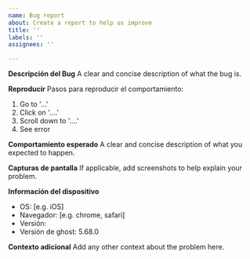 ```yaml
---
name: Bug report
about: Create a report to help us improve
title: ''
labels: ''
assignees: ''

---
```


**Descripción del Bug**
A clear and concise description of what the bug is.

**Reproducir**
Pasos para reproducir el comportamiento:
1. Go to '...'
2. Click on '....'
3. Scroll down to '....'
4. See error

**Comportamiento esperado**
A clear and concise description of what you expected to happen.

**Capturas de pantalla**
If applicable, add screenshots to help explain your problem.

**Información del dispositivo**
 - OS: [e.g. iOS]
 - Navegador: [e.g. chrome, safari]
- Versión:
 - Versión de ghost: 5.68.0

**Contexto adicional**
Add any other context about the problem here.
